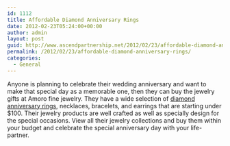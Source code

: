```yaml
---
id: 1112
title: Affordable Diamond Anniversary Rings
date: 2012-02-23T05:24:00+00:00
author: admin
layout: post
guid: http://www.ascendpartnership.net/2012/02/23/affordable-diamond-anniversary-rings/
permalink: /2012/02/23/affordable-diamond-anniversary-rings/
categories:
  - General
---
```

Anyone is planning to celebrate their wedding anniversary and want to make that special day as a memorable one, then they can buy the jewelry gifts at Amoro fine jewelry. They have a wide selection of [diamond anniversary rings](http://www.amoro.com/anniversary), necklaces, bracelets, and earrings that are starting under $100. Their jewelry products are well crafted as well as specially design for the special occasions. View all their jewelry collections and buy them within your budget and celebrate the special anniversary day with your life-partner.